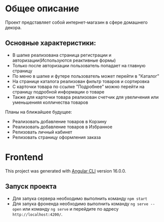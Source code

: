 # Общее описание

Проект представляет собой интернет-магазин в сфере домашнего декора.

## Основные характеристики:
- В шапке реализована страница регистрации и авторизации(Используются реактивные формы)
- Только после авторизации пользователь попадает на главную страницу
- По меню в шапке и футере пользователь может перейти в "Каталог"
- На странице каталога реализован фильтр товаров и сортировка
- С карточки товара по ссылке "Подробнее" можно перейти на страницу подробной информации о товаре
- Также для карточки товара реализован счетчик для увеличения или уменьшенияя колличества товаров


Планы на ближайшее будущее:
- Реализовать добавление товаров в Корзину
- Реализовать добавление товаров в Избранное
- Релизовать личный кабинет
- Релизовать страницу оформления заказа

# Frontend

This project was generated with [Angular CLI](https://github.com/angular/angular-cli) version 16.0.0.

## Запуск проекта

- Для запука сервера необходимо выполнить команду `npm start`
- Для запука фроненда необходимо выполнить команду `ng serve --open` или команду `ng serve` и перейдите по адресу `http://localhost:4200/`.
